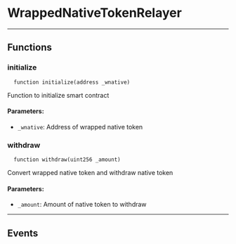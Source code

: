 # WrappedNativeTokenRelayer




___

## Functions

### initialize

```solidity
  function initialize(address _wnative)
```

Function to initialize smart contract



#### Parameters:

- `_wnative`: Address of wrapped native token

### withdraw

```solidity
  function withdraw(uint256 _amount)
```

Convert wrapped native token and withdraw native token



#### Parameters:

- `_amount`: Amount of native token to withdraw


___

## Events

